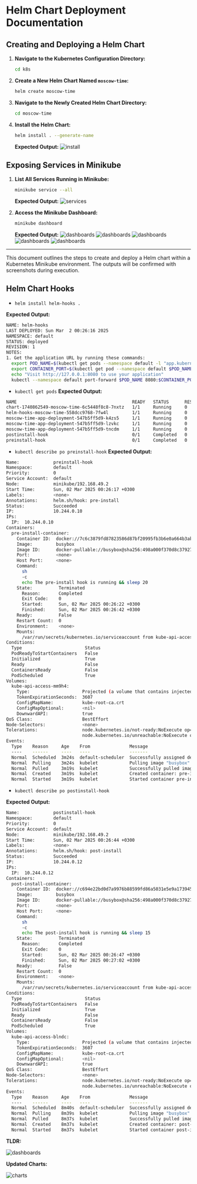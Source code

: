 # Helm Chart Deployment Documentation

## Creating and Deploying a Helm Chart

1. **Navigate to the Kubernetes Configuration Directory:**

   ```sh
   cd k8s
   ```

2. **Create a New Helm Chart Named `moscow-time`:**

   ```sh
   helm create moscow-time
   ```

3. **Navigate to the Newly Created Helm Chart Directory:**

   ```sh
   cd moscow-time
   ```

4. **Install the Helm Chart:**

   ```sh
   helm install . --generate-name
   ```

   **Expected Output:**
   ![install](../images/charts/helm_install.png)

## Exposing Services in Minikube

1. **List All Services Running in Minikube:**

   ```sh
   minikube service --all
   ```

   **Expected Output:**
   ![services](../images/charts/services.png)

2. **Access the Minikube Dashboard:**

   ```sh
   minikube dashboard
   ```

   **Expected Output:**
   ![dashboards](../images/charts/dashboards.png)
   ![dashboards](../images/charts/workload.png)
   ![dashboards](../images/charts/deployments.png)
   ![dashboards](../images/charts/pods.png)
   ![dashboards](../images/charts/replica_sets.png)

---

This document outlines the steps to create and deploy a Helm chart within a Kubernetes Minikube environment. The outputs will be confirmed with screenshots during execution.

## Helm Chart Hooks

- `helm install helm-hooks .`

**Expected Output:**

```sh
NAME: helm-hooks
LAST DEPLOYED: Sun Mar  2 00:26:16 2025
NAMESPACE: default
STATUS: deployed
REVISION: 1
NOTES:
1. Get the application URL by running these commands:
  export POD_NAME=$(kubectl get pods --namespace default -l "app.kubernetes.io/name=moscow-time,app.kubernetes.io/instance=helm-hooks" -o jsonpath="{.items[0].metadata.name}")
  export CONTAINER_PORT=$(kubectl get pod --namespace default $POD_NAME -o jsonpath="{.spec.containers[0].ports[0].containerPort}")
  echo "Visit http://127.0.0.1:8080 to use your application"
  kubectl --namespace default port-forward $POD_NAME 8080:$CONTAINER_PORT
```

- `kubectl get pods`
  **Expected Output:**

```sh
NAME                                            READY   STATUS      RESTARTS   AGE
chart-1740862549-moscow-time-6c5448f8c8-7nxtz   1/1     Running     0          31m
helm-hooks-moscow-time-558dcc9768-7fw4l         1/1     Running     0          51s
moscow-time-app-deployment-547b5ff5d9-k4zs5     1/1     Running     0          31m
moscow-time-app-deployment-547b5ff5d9-lzvkc     1/1     Running     0          31m
moscow-time-app-deployment-547b5ff5d9-tncdm     1/1     Running     0          31m
postinstall-hook                                0/1     Completed   0          51s
preinstall-hook                                 0/1     Completed   0          78s
```

- `kubectl describe po preinstall-hook`
  **Expected Output:**

```sh
Name:             preinstall-hook
Namespace:        default
Priority:         0
Service Account:  default
Node:             minikube/192.168.49.2
Start Time:       Sun, 02 Mar 2025 00:26:17 +0300
Labels:           <none>
Annotations:      helm.sh/hook: pre-install
Status:           Succeeded
IP:               10.244.0.10
IPs:
  IP:  10.244.0.10
Containers:
  pre-install-container:
    Container ID:  docker://7c6c3879fd87823586d87bf20995fb3b6e0a664b3ab26b85a76ca0e3e5fae061
    Image:         busybox
    Image ID:      docker-pullable://busybox@sha256:498a000f370d8c37927118ed80afe8adc38d1edcbfc071627d17b25c88efcab0
    Port:          <none>
    Host Port:     <none>
    Command:
      sh
      -c
      echo The pre-install hook is running && sleep 20
    State:          Terminated
      Reason:       Completed
      Exit Code:    0
      Started:      Sun, 02 Mar 2025 00:26:22 +0300
      Finished:     Sun, 02 Mar 2025 00:26:42 +0300
    Ready:          False
    Restart Count:  0
    Environment:    <none>
    Mounts:
      /var/run/secrets/kubernetes.io/serviceaccount from kube-api-access-mm9h4 (ro)
Conditions:
  Type                        Status
  PodReadyToStartContainers   False
  Initialized                 True
  Ready                       False
  ContainersReady             False
  PodScheduled                True
Volumes:
  kube-api-access-mm9h4:
    Type:                    Projected (a volume that contains injected data from multiple sources)
    TokenExpirationSeconds:  3607
    ConfigMapName:           kube-root-ca.crt
    ConfigMapOptional:       <nil>
    DownwardAPI:             true
QoS Class:                   BestEffort
Node-Selectors:              <none>
Tolerations:                 node.kubernetes.io/not-ready:NoExecute op=Exists for 300s
                             node.kubernetes.io/unreachable:NoExecute op=Exists for 300s
Events:
  Type    Reason     Age    From               Message
  ----    ------     ----   ----               -------
  Normal  Scheduled  3m24s  default-scheduler  Successfully assigned default/preinstall-hook to minikube
  Normal  Pulling    3m24s  kubelet            Pulling image "busybox"
  Normal  Pulled     3m19s  kubelet            Successfully pulled image "busybox" in 4.883s (4.883s including waiting). Image size: 4269694 bytes.
  Normal  Created    3m19s  kubelet            Created container: pre-install-container
  Normal  Started    3m19s  kubelet            Started container pre-install-container
```

- `kubectl describe po postinstall-hook`

**Expected Output:**

```sh
Name:             postinstall-hook
Namespace:        default
Priority:         0
Service Account:  default
Node:             minikube/192.168.49.2
Start Time:       Sun, 02 Mar 2025 00:26:44 +0300
Labels:           <none>
Annotations:      helm.sh/hook: post-install
Status:           Succeeded
IP:               10.244.0.12
IPs:
  IP:  10.244.0.12
Containers:
  post-install-container:
    Container ID:  docker://c694e22bd0d7a9976b88599fd86a5031e5e9a1739454258a4563f87ae9bbd559
    Image:         busybox
    Image ID:      docker-pullable://busybox@sha256:498a000f370d8c37927118ed80afe8adc38d1edcbfc071627d17b25c88efcab0
    Port:          <none>
    Host Port:     <none>
    Command:
      sh
      -c
      echo The post-install hook is running && sleep 15
    State:          Terminated
      Reason:       Completed
      Exit Code:    0
      Started:      Sun, 02 Mar 2025 00:26:47 +0300
      Finished:     Sun, 02 Mar 2025 00:27:02 +0300
    Ready:          False
    Restart Count:  0
    Environment:    <none>
    Mounts:
      /var/run/secrets/kubernetes.io/serviceaccount from kube-api-access-blndc (ro)
Conditions:
  Type                        Status
  PodReadyToStartContainers   False
  Initialized                 True
  Ready                       False
  ContainersReady             False
  PodScheduled                True
Volumes:
  kube-api-access-blndc:
    Type:                    Projected (a volume that contains injected data from multiple sources)
    TokenExpirationSeconds:  3607
    ConfigMapName:           kube-root-ca.crt
    ConfigMapOptional:       <nil>
    DownwardAPI:             true
QoS Class:                   BestEffort
Node-Selectors:              <none>
Tolerations:                 node.kubernetes.io/not-ready:NoExecute op=Exists for 300s
                             node.kubernetes.io/unreachable:NoExecute op=Exists for 300s
Events:
  Type    Reason     Age    From               Message
  ----    ------     ----   ----               -------
  Normal  Scheduled  8m40s  default-scheduler  Successfully assigned default/postinstall-hook to minikube
  Normal  Pulling    8m39s  kubelet            Pulling image "busybox"
  Normal  Pulled     8m37s  kubelet            Successfully pulled image "busybox" in 2.208s (2.208s including waiting). Image size: 4269694 bytes.
  Normal  Created    8m37s  kubelet            Created container: post-install-container
  Normal  Started    8m37s  kubelet            Started container post-install-container
```

**TLDR:**

![dashboards](../images/charts/timings.png)

**Updated Charts:**

![charts](../images/charts/updated_charts.png)
